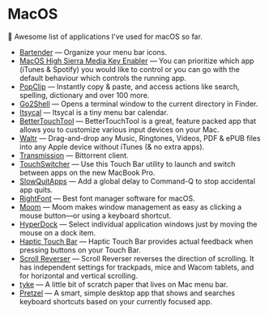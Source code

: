 # MacOS
🚀 Awesome list of applications I've used for macOS so far.

- [Bartender](https://www.macbartender.com/) — Organize your menu bar icons.
- [MacOS High Sierra Media Key Enabler](http://milgra.com/high-sierra-media-key-enabler.html) — You can prioritize which app (iTunes & Spotify) you would like to control or you can go with the default behaviour which controls the running app.
- [PopClip](https://pilotmoon.com/popclip/) — Instantly copy & paste, and access actions like search, spelling, dictionary and over 100 more.
- [Go2Shell](http://zipzapmac.com/go2shell) — Opens a terminal window to the current directory in Finder.
- [Itsycal](https://www.mowglii.com/itsycal/) — Itsycal is a tiny menu bar calendar.
- [BetterTouchTool](https://folivora.ai/) — BetterTouchTool is a great, feature packed app that allows you to customize various input devices on your Mac.
- [Waltr](https://softorino.com/waltr/) — Drag-and-drop any Music, Ringtones, Videos, PDF & ePUB files into any Apple device without iTunes (& no extra apps).
- [Transmission](https://transmissionbt.com/) — Bittorrent client.
- [TouchSwitcher](https://hazeover.com/touchswitcher.html) — Use this Touch Bar utility to launch and switch between apps on the new MacBook Pro.
- [SlowQuitApps](https://github.com/dteoh/SlowQuitApps) — Add a global delay to Command-Q to stop accidental app quits.
- [RightFont](https://rightfontapp.com/) — Best font manager software for macOS.
- [Moom](https://manytricks.com/moom/) — Moom makes window management as easy as clicking a mouse button—or using a keyboard shortcut.
- [HyperDock](https://bahoom.com/hyperdock/) — Select individual application windows just by moving the mouse on a dock item.
- [Haptic Touch Bar](https://www.haptictouchbar.com/) — Haptic Touch Bar provides actual feedback when pressing buttons on your Touch Bar.
- [Scroll Reverser](https://pilotmoon.com/scrollreverser/) — Scroll Reverser reverses the direction of scrolling. It has independent settings for trackpads, mice and Wacom tablets, and for horizontal and vertical scrolling.
- [tyke](https://tyke.app/) — A little bit of scratch paper that lives on Mac menu bar.
- [Pretzel](https://www.amie-chen.com/pretzel/) — A smart, simple desktop app that shows and searches keyboard shortcuts based on your currently focused app.
